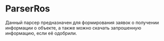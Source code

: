 # ParserRos

Данный парсер предназначен для формирования заявок о получении информации о объекте, а также можно скачать запрошенную информацию, если её одобрили.
